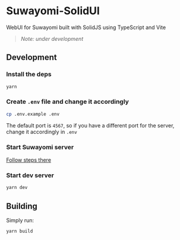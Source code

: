# Suwayomi-SolidUI
WebUI for Suwayomi built with SolidJS using TypeScript and Vite
> *Note: under development*

## Development
### Install the deps
```bash
yarn
```
### Create `.env` file and change it accordingly
```bash
cp .env.example .env
```

The default port is `4567`, so if you have a different port for the server, change it accordingly in `.env`

### Start Suwayomi server
[Follow steps there](https://github.com/Suwayomi/Suwayomi-Server?tab=readme-ov-file#downloading-and-running-the-app)

### Start dev server
```bash
yarn dev
```

## Building
Simply run:
```bash
yarn build
```